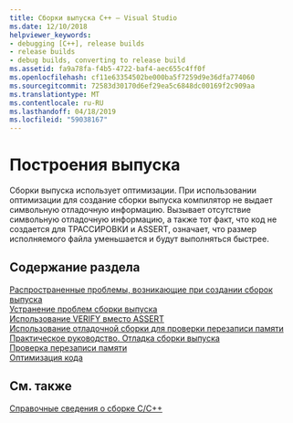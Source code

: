 ```yaml
---
title: Сборки выпуска C++ — Visual Studio
ms.date: 12/10/2018
helpviewer_keywords:
- debugging [C++], release builds
- release builds
- debug builds, converting to release build
ms.assetid: fa9a78fa-f4b5-4722-baf4-aec655c4ff0f
ms.openlocfilehash: cf11e63354502be000ba5f7259d9e36dfa774060
ms.sourcegitcommit: 72583d30170d6ef29ea5c6848dc00169f2c909aa
ms.translationtype: MT
ms.contentlocale: ru-RU
ms.lasthandoff: 04/18/2019
ms.locfileid: "59038167"
---
```

# <a name="release-builds"></a>Построения выпуска

Сборки выпуска использует оптимизации. При использовании оптимизации для создание сборки выпуска компилятор не выдает символьную отладочную информацию. Вызывает отсутствие символьную отладочную информацию, а также тот факт, что код не создается для ТРАССИРОВКИ и ASSERT, означает, что размер исполняемого файла уменьшается и будут выполняться быстрее.

## <a name="in-this-section"></a>Содержание раздела

[Распространенные проблемы, возникающие при создании сборок выпуска](common-problems-when-creating-a-release-build.md)<br/>
[Устранение проблем сборки выпуска](fixing-release-build-problems.md)<br/>
[Использование VERIFY вместо ASSERT](using-verify-instead-of-assert.md)<br/>
[Использование отладочной сборки для проверки перезаписи памяти](using-the-debug-build-to-check-for-memory-overwrite.md)<br/>
[Практическое руководство. Отладка сборки выпуска](how-to-debug-a-release-build.md)<br/>
[Проверка перезаписи памяти](checking-for-memory-overwrites.md)<br/>
[Оптимизация кода](optimizing-your-code.md)<br/>

## <a name="see-also"></a>См. также

[Справочные сведения о сборке C/C++](reference/c-cpp-building-reference.md)